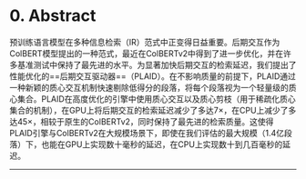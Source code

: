# 0. Abstract

预训练语言模型在多种信息检索（IR）范式中正变得日益重要。后期交互作为ColBERT模型提出的一种范式，最近在ColBERTv2中得到了进一步优化，并在许多基准测试中保持了最先进的水平。为显著加快后期交互的检索延迟，我们提出了性能优化的==后期交互驱动器==（PLAID）。在不影响质量的前提下，PLAID通过一种新颖的质心交互机制快速剔除低得分的段落，将每个段落视为一个轻量级的质心集合。PLAID在高度优化的引擎中使用质心交互以及质心剪枝（用于稀疏化质心集合的机制），在GPU上将后期交互的检索延迟减少了多达$7 \times$，在CPU上减少了多达$45 \times$，相较于原生的ColBERTv2，同时保持了最先进的检索质量。这使得PLAID引擎与ColBERTv2在大规模场景下，即使在我们评估的最大规模（1.4亿段落）下，也能在GPU上实现数十毫秒的延迟，在CPU上实现数十到几百毫秒的延迟。

---

